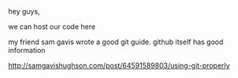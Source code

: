 hey guys, 

we can host our code here

my friend sam gavis wrote a good git guide. github itself has good information

http://samgavishughson.com/post/64591589803/using-git-properly
